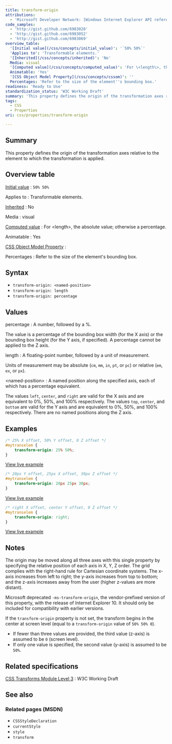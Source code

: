 ```yaml
---
title: transform-origin
attributions:
  - 'Microsoft Developer Network: [Windows Internet Explorer API reference Article](http://msdn.microsoft.com/en-us/library/ie/hh828809%28v=vs.85%29.aspx)'
code_samples:
  - 'http://gist.github.com/6983020'
  - 'http://gist.github.com/6983052'
  - 'http://gist.github.com/6983069'
overview_table:
  '[Initial value](/css/concepts/initial_value)': '`50% 50%`'
  'Applies to': 'Transformable elements.'
  '[Inherited](/css/concepts/inherited)': 'No'
  Media: visual
  '[Computed value](/css/concepts/computed_value)': 'For \<length\>, the absolute value; otherwise a percentage.'
  Animatable: 'Yes'
  '[CSS Object Model Property](/css/concepts/cssom)': ''
  Percentages: 'Refer to the size of the element''s bounding box.'
readiness: 'Ready to Use'
standardization_status: 'W3C Working Draft'
summary: 'This property defines the origin of the transformation axes relative to the element to which the transformation is applied.'
tags:
  - CSS
  - Properties
uri: css/properties/transform-origin

---
```

## Summary

This property defines the origin of the transformation axes relative to the element to which the transformation is applied.

## Overview table

[Initial value](/css/concepts/initial_value)
:   `50% 50%`

Applies to
:   Transformable elements.

[Inherited](/css/concepts/inherited)
:   No

Media
:   visual

[Computed value](/css/concepts/computed_value)
:   For \<length\>, the absolute value; otherwise a percentage.

Animatable
:   Yes

[CSS Object Model Property](/css/concepts/cssom)
:

Percentages
:   Refer to the size of the element's bounding box.

## Syntax

-   `transform-origin: <named-position>`
-   `transform-origin: length`
-   `transform-origin: percentage`

## Values

percentage
:   A number, followed by a %.

The value is a percentage of the bounding box width (for the X axis) or the bounding box height (for the Y axis, if specified). A percentage cannot be applied to the Z axis.

length
:   A floating-point number, followed by a unit of measurement.

Units of measurement may be absolute (`cm`, `mm`, `in`, `pt`, or `pc`) or relative (`em`, `ex`, or `px`).

\<named-position\>
:   A named position along the specified axis, each of which has a percentage equivalent.

The values `left`, `center`, and `right` are valid for the X axis and are equivalent to 0%, 50%, and 100% respectively. The values `top`, `center`, and `bottom` are valid for the Y axis and are equivalent to 0%, 50%, and 100% respectively. There are no named positions along the Z axis.

## Examples

``` css
/* 25% X offset, 50% Y offset, 0 Z offset */
#mytranselem {
    transform-origin: 25% 50%;
}
```

[View live example](http://code.webplatform.org/gist/6983020)

``` css
/* 20px Y offset, 25px X offset, 30px Z offset */
#mytranselem {
    transform-origin: 20px 25px 30px;
}
```

[View live example](http://code.webplatform.org/gist/6983052)

``` css
/* right X offset, center Y offset, 0 Z offset */
#mytranselem {
    transform-origin: right;
}
```

[View live example](http://code.webplatform.org/gist/6983069)

## Notes

The origin may be moved along all three axes with this single property by specifying the relative position of each axis in X, Y, Z order. The grid complies with the right-hand rule for Cartesian coordinate systems. The x-axis increases from left to right; the y-axis increases from top to bottom; and the z-axis increases away from the user (higher z-values are more distant).

Microsoft deprecated `-ms-transform-origin`, the vendor-prefixed version of this property, with the release of Internet Explorer 10. It should only be included for compatibility with earlier versions.

If the `transform-origin` property is not set, the transform begins in the center at screen level (equal to a `transform-origin` value of `50% 50% 0`).

-   If fewer than three values are provided, the third value (z-axis) is assumed to be `0` (screen level).
-   If only one value is specified, the second value (y-axis) is assumed to be `50%`.

## Related specifications

[CSS Transforms Module Level 3](http://www.w3.org/TR/css3-transforms)
:   W3C Working Draft

## See also

### Related pages (MSDN)

-   `CSSStyleDeclaration`
-   `currentStyle`
-   `style`
-   `transform`
